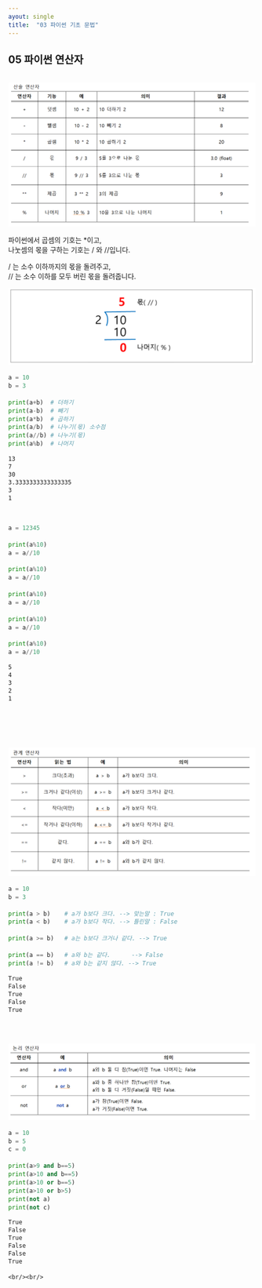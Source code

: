 ```yaml
---
ayout: single
title:  "03 파이썬 기초 문법"
---
```


## **05 파이썬 연산자**  

<br/>

<img src="image/plus.png">
<br/>

파이썬에서 곱셈의 기호는 *이고,  
나눗셈의 몫을 구하는 기호는 / 와 //입니다.
<br/>

/ 는 소수 이하까지의 몫을 돌려주고,  
// 는 소수 이하를 모두 버린 몫을 돌려줍니다.
<br/>

<img src="image/divide.png">
<br/>

```python
a = 10
b = 3

print(a+b)  # 더하기
print(a-b)  # 빼기
print(a*b)  # 곱하기
print(a/b)  # 나누기(몫) 소수점
print(a//b) # 나누기(몫) 
print(a%b)  # 나머지
```

```
13
7
30
3.3333333333333335
3
1
```  

<br/> 

```python
a = 12345

print(a%10)
a = a//10

print(a%10)
a = a//10

print(a%10)
a = a//10

print(a%10)
a = a//10

print(a%10)
a = a//10
```


```
5
4
3
2
1
```  

<br/>



<br/><br/>







<img src="image/bigandsmall.png">
<br/>

```python
a = 10
b = 3

print(a > b)    # a가 b보다 크다. --> 맞는말 : True
print(a < b)    # a가 b보다 작다. --> 틀린말 : False

print(a >= b)   # a는 b보다 크거나 같다. --> True

print(a == b)   # a와 b는 같다.      --> False
print(a != b)   # a와 b는 같지 않다. --> True
```

```
True
False
True
False
True
```  

<br/><br/>




<img src="image/andor.png">
<br/>

```python
a = 10
b = 5
c = 0

print(a>9 and b==5)     
print(a>10 and b==5)
print(a>10 or b==5)
print(a>10 or b>5)
print(not a)
print(not c)
```

```
True
False
True
False
False
True

<br/><br/>
